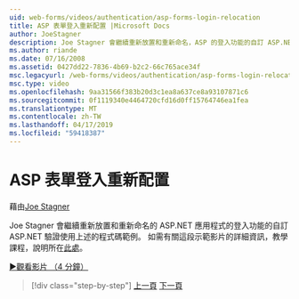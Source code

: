 ```yaml
---
uid: web-forms/videos/authentication/asp-forms-login-relocation
title: ASP 表單登入重新配置 |Microsoft Docs
author: JoeStagner
description: Joe Stagner 會繼續重新放置和重新命名，ASP 的登入功能的自訂 ASP.NET 驗證使用上述的程式碼範例。N...
ms.author: riande
ms.date: 07/16/2008
ms.assetid: 0427dd22-7836-4b69-b2c2-66c765ace34f
msc.legacyurl: /web-forms/videos/authentication/asp-forms-login-relocation
msc.type: video
ms.openlocfilehash: 9aa31566f383b20d3c1ea8a637ce8a93107871c6
ms.sourcegitcommit: 0f1119340e4464720cfd16d0ff15764746ea1fea
ms.translationtype: MT
ms.contentlocale: zh-TW
ms.lasthandoff: 04/17/2019
ms.locfileid: "59418387"
---
```

# <a name="asp-forms-login-relocation"></a>ASP 表單登入重新配置

藉由[Joe Stagner](https://github.com/JoeStagner)

Joe Stagner 會繼續重新放置和重新命名的 ASP.NET 應用程式的登入功能的自訂 ASP.NET 驗證使用上述的程式碼範例。 如需有關這段示範影片的詳細資訊，教學課程，說明所在[此處](../../overview/older-versions-security/introduction/forms-authentication-configuration-and-advanced-topics-vb.md)。

[&#9654;觀看影片 （4 分鐘）](https://channel9.msdn.com/Blogs/ASP-NET-Site-Videos/asp-forms-login-relocation)

> [!div class="step-by-step"]
> [上一頁](how-to-setup-and-use-cookie-less-authentication-in-an-aspnet-application.md)
> [下一頁](forms-login-custom-key-configuration.md)
